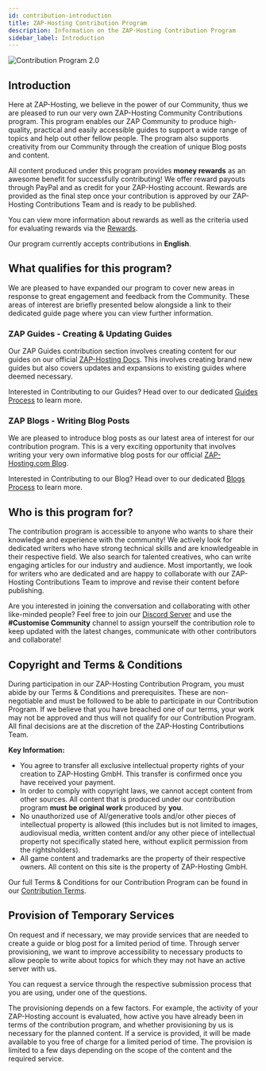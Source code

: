 ```yaml
---
id: contribution-introduction
title: ZAP-Hosting Contribution Program
description: Information on the ZAP-Hosting Contribution Program 
sidebar_label: Introduction
---
```


![Contribution Program 2.0](https://screensaver01.zap-hosting.com/index.php/s/djbjL5gHGRCYAzq/preview)

## Introduction

Here at ZAP-Hosting, we believe in the power of our Community, thus we are pleased to run our very own ZAP-Hosting Community Contributions program. This program enables our ZAP Community to produce high-quality, practical and easily accessible guides to support a wide range of topics and help out other fellow people. The program also supports creativity from our Community through the creation of unique Blog posts and content.

All content produced under this program provides **money rewards** as an awesome benefit for successfully contributing! We offer reward payouts through PayPal and as credit for your ZAP-Hosting account. Rewards are provided as the final step once your contribution is approved by our ZAP-Hosting Contributions Team and is ready to be published.

You can view more information about rewards as well as the criteria used for evaluating rewards via the [Rewards](contribution-rewards.md).

Our program currently accepts contributions in **English**.

## What qualifies for this program?

We are pleased to have expanded our program to cover new areas in response to great engagement and feedback from the Community. These areas of interest are briefly presented below alongside a link to their dedicated guide page where you can view further information.

### ZAP Guides - Creating & Updating Guides

Our ZAP Guides contribution section involves creating content for our guides on our official [ZAP-Hosting Docs](https://zap-hosting.com/guides/). This involves creating brand new guides but also covers updates and expansions to existing guides where deemed necessary.

Interested in Contributing to our Guides? Head over to our dedicated [Guides Process](contribution-guides.md) to learn more.

### ZAP Blogs - Writing Blog Posts

We are pleased to introduce blog posts as our latest area of interest for our contribution program. This is a very exciting opportunity that involves writing your very own informative blog posts for our official [ZAP-Hosting.com Blog](https://zap-hosting.com/en/blog/).

Interested in Contributing to our Blog? Head over to our dedicated [Blogs Process](contribution-blogs.md) to learn more.

## Who is this program for?

The contribution program is accessible to anyone who wants to share their knowledge and experience with the community! We actively look for dedicated writers who have strong technical skills and are knowledgeable in their respective field. We also search for talented creatives, who can write engaging articles for our industry and audience. Most importantly, we look for writers who are dedicated and are happy to collaborate with our ZAP-Hosting Contributions Team to improve and revise their content before publishing.

Are you interested in joining the conversation and collaborating with other like-minded people? Feel free to join our [Discord Server](https://discord.com/invite/zaphosting) and use the **#Customise Community** channel to assign yourself the contribution role to keep updated with the latest changes, communicate with other contributors and collaborate!

## Copyright and Terms & Conditions

During participation in our ZAP-Hosting Contribution Program, you must abide by our Terms & Conditions and prerequisites. These are non-negotiable and must be followed to be able to participate in our Contribution Program. If we believe that you have breached one of our terms, your work may not be approved and thus will not qualify for our Contribution Program. All final decisions are at the discretion of the ZAP-Hosting Contributions Team.

**Key Information:**
- You agree to transfer all exclusive intellectual property rights of your creation to ZAP-Hosting GmbH. This transfer is confirmed once you have received your payment.
- In order to comply with copyright laws, we cannot accept content from other sources. All content that is produced under our contribution program **must be original work** produced by **you**.
- No unauthorized use of AI/generative tools and/or other pieces of intellectual property is allowed (this includes but is not limited to images, audiovisual media, written content and/or any other piece of intellectual property not specifically stated here, without explicit permission from the rightsholders).
- All game content and trademarks are the property of their respective owners. All content on this site is the property of ZAP-Hosting GmbH.

Our full Terms & Conditions for our Contribution Program can be found in our [Contribution Terms](contribution-terms.md).

## Provision of Temporary Services

On request and if necessary, we may provide services that are needed to create a guide or blog post for a limited period of time. Through server provisioning, we want to improve accessibility to necessary products to allow people to write about topics for which they may not have an active server with us.

You can request a service through the respective submission process that you are using, under one of the questions.

The provisioning depends on a few factors. For example, the activity of your ZAP-Hosting account is evaluated, how active you have already been in terms of the contribution program, and whether provisioning by us is necessary for the planned content. If a service is provided, it will be made available to you free of charge for a limited period of time. The provision is limited to a few days depending on the scope of the content and the required service.
